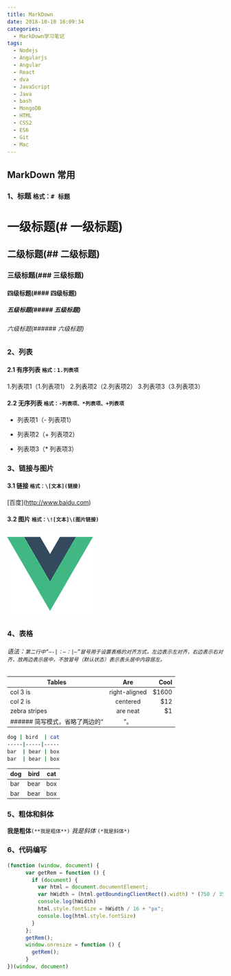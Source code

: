 ```yaml
---
title: MarkDown
date: 2018-10-10 16:09:34
categories:
  - MarkDown学习笔记
tags: 
  - Nodejs
  - Angularjs
  - Angular
  - React
  - dva
  - JavaScript
  - Java
  - bash
  - MongoDB
  - HTML
  - CSS2
  - ES6
  - Git
  - Mac
---
```

## MarkDown 常用
### 1、标题 `格式：# 标题`

# 一级标题(# 一级标题)
## 二级标题(## 二级标题)
### 三级标题(### 三级标题)
#### 四级标题(#### 四级标题)
##### 五级标题(##### 五级标题)
###### 六级标题(###### 六级标题)

### 2、列表 

#### 2.1 有序列表 `格式：1.列表项`
1.列表项1（1.列表项1）
2.列表项2（2.列表项2）
3.列表项3（3.列表项3）
#### 2.2 无序列表 `格式：-列表项、*列表项、+列表项`
- 列表项1（- 列表项1）
+ 列表项2（+ 列表项2）
* 列表项3（* 列表项3）

### 3、链接与图片

#### 3.1 链接 `格式：\[文本](链接)`
\[百度](http://www.baidu.com)
#### 3.2 图片 `格式：\![文本]\(图片链接)`
![logo](/images/logo.png)
### 4、表格
###### 语法：`第二行中“—-|：–：|—”冒号用于设置表格的对齐方式，左边表示左对齐，右边表示右对齐，放两边表示居中，不放冒号（默认状态）表示表头居中内容居左。`
| Tables        | Are           | Cool  |
| ------------- |:-------------:| -----:|
| col 3 is      | right-aligned | $1600 |
| col 2 is      | centered      |   $12 |
| zebra stripes | are neat      |    $1 |
###### 简写模式，省略了两边的“|”。
``` bash
dog | bird  | cat
-----|-----|-----
bar  | bear | box
bar  | bear | box

```
dog | bird  | cat
-----|-----|-----
bar  | bear | box
bar  | bear | box
### 5、粗体和斜体
**我是粗体**`(**我是粗体**)`
*我是斜体* `(*我是斜体*)`
### 6、代码编写
``` javascript
(function (window, document) {
      var getRem = function () {
        if (document) {
          var html = document.documentElement;
          var hWidth = (html.getBoundingClientRect().width) * (750 / 352);
          console.log(hWidth)
          html.style.fontSize = hWidth / 16 + "px";
          console.log(html.style.fontSize)
        }
      };
      getRem();
      window.onresize = function () {
        getRem();
      }
})(window, document)

```

